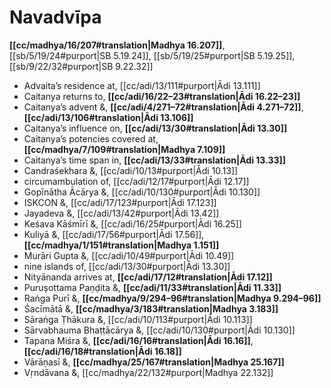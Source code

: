 # Navadvīpa

**[[cc/madhya/16/207#translation|Madhya 16.207]]**, [[sb/5/19/24#purport|SB 5.19.24]], [[sb/5/19/25#purport|SB 5.19.25]], [[sb/9/22/32#purport|SB 9.22.32]]

* Advaita’s residence at, [[cc/adi/13/111#purport|Ādi 13.111]]
* Caitanya returns to, **[[cc/adi/16/22–23#translation|Ādi 16.22–23]]**
* Caitanya’s advent &, **[[cc/adi/4/271–72#translation|Ādi 4.271–72]]**, **[[cc/adi/13/106#translation|Ādi 13.106]]**
* Caitanya’s influence on, **[[cc/adi/13/30#translation|Ādi 13.30]]**
* Caitanya’s potencies covered at, **[[cc/madhya/7/109#translation|Madhya 7.109]]**
* Caitanya’s time span in, **[[cc/adi/13/33#translation|Ādi 13.33]]**
* Candraśekhara &, [[cc/adi/10/13#purport|Ādi 10.13]]
* circumambulation of, [[cc/adi/12/17#purport|Ādi 12.17]]
* Gopīnātha Ācārya &, [[cc/adi/10/130#purport|Ādi 10.130]]
* ISKCON &, [[cc/adi/17/123#purport|Ādi 17.123]]
* Jayadeva &, [[cc/adi/13/42#purport|Ādi 13.42]]
* Keśava Kāśmīrī &, [[cc/adi/16/25#purport|Ādi 16.25]]
* Kuliyā &, [[cc/adi/17/56#purport|Ādi 17.56]], **[[cc/madhya/1/151#translation|Madhya 1.151]]**
* Murāri Gupta &, [[cc/adi/10/49#purport|Ādi 10.49]]
* nine islands of, [[cc/adi/13/30#purport|Ādi 13.30]]
* Nityānanda arrives at, **[[cc/adi/17/12#translation|Ādi 17.12]]**
* Puruṣottama Paṇḍita &, **[[cc/adi/11/33#translation|Ādi 11.33]]**
* Raṅga Purī &, **[[cc/madhya/9/294–96#translation|Madhya 9.294–96]]**
* Śacīmātā &, **[[cc/madhya/3/183#translation|Madhya 3.183]]**
* Sāraṅga Ṭhākura &, [[cc/adi/10/113#purport|Ādi 10.113]]
* Sārvabhauma Bhaṭṭācārya &, [[cc/adi/10/130#purport|Ādi 10.130]]
* Tapana Miśra &, **[[cc/adi/16/16#translation|Ādi 16.16]]**, **[[cc/adi/16/18#translation|Ādi 16.18]]**
* Vārāṇasī &, **[[cc/madhya/25/167#translation|Madhya 25.167]]**
* Vṛndāvana &, [[cc/madhya/22/132#purport|Madhya 22.132]]
